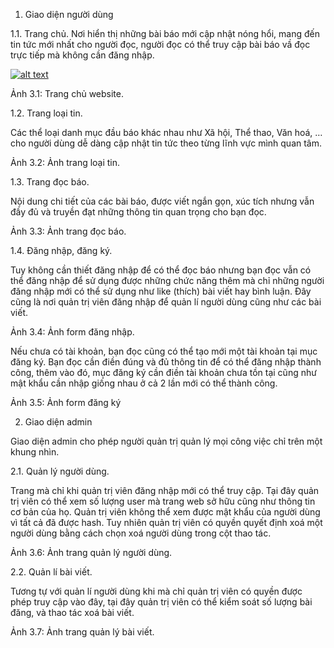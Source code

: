 1. Giao diện người dùng

1.1. Trang chủ.
Nơi hiển thị những bài báo mới cập nhật nóng hổi, mang đến tin tức mới nhất cho người đọc, người đọc có thể truy cập bài báo vầ đọc trực tiếp mà không cần đăng nhập.

[![alt text](https://github.com/TuiKhumBikCode/Picture/blob/main/CDCS/image.jpg?raw=true)](https://github.com/TuiKhumBikCode/Picture/blob/main/CDCS/article.png)
 
Ảnh 3.1: Trang chủ website.

1.2. Trang loại tin.

Các thể loại danh mục đầu báo khác nhau như Xã hội, Thể thao, Văn hoá, … cho người dùng dễ dàng cập nhật tin tức theo từng lĩnh vực mình quan tâm.
 
Ảnh 3.2: Ảnh trang loại tin.

1.3. Trang đọc báo.

Nội dung chi tiết của các bài báo, được viết ngắn gọn, xúc tích nhưng vẫn đầy đủ và truyền đạt những thông tin quan trọng cho bạn đọc.
 
Ảnh 3.3: Ảnh trang đọc báo.

1.4. Đăng nhập, đăng ký.

Tuy không cần thiết đăng nhập để có thể đọc báo nhưng bạn đọc vẫn có thể đăng nhập để sử dụng được những chức năng thêm mà chỉ những người đăng nhập mới có thể sử dụng như like (thích) bài viết hay bình luận. Đây cũng là nơi quản trị viên đăng nhập để quản lí người dùng cũng như các bài viết.
 
Ảnh 3.4: Ảnh form đăng nhập.

Nếu chưa có tài khoản, bạn đọc cũng có thể tạo mới một tài khoản tại mục đăng ký. Bạn đọc cần điền đúng và đủ thông tin để có thể đăng nhập thành công, thêm vào đó, mục đăng ký cần điền tài khoản chưa tồn tại cũng như mật khẩu cần nhập giống nhau ở cả 2 lần mới có thể thành công.

 
Ảnh 3.5: Ảnh form đăng ký

2. Giao diện admin

Giao diện admin cho phép người quản trị quản lý mọi công việc chỉ trên một khung nhìn.

2.1. Quản lý người dùng.

Trang mà chỉ khi quản trị viên đăng nhập mới có thể truy cập. Tại đây quản trị viên có thể xem số lượng user mà trang web sở hữu cũng như thông tin cơ bản của họ. Quản trị viên không thể xem được mật khẩu của người dùng vì tất cả đã được hash. Tuy nhiên quản trị viên có quyền quyết định xoá một người dùng bằng cách chọn xoá người dùng trong cột thao tác.

 
Ảnh 3.6: Ảnh trang quản lý người dùng.

2.2. Quản lí bài viết.

Tương tự với quản lí người dùng khi mà chỉ quản trị viên có quyền được phép truy cập vào đây, tại đây quản trị viên có thể kiểm soát số lượng bài đăng, và thao tác xoá bài viết.

 
Ảnh 3.7: Ảnh trang quản lý bài viết.
